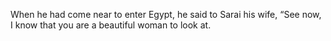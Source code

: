 When he had come near to enter Egypt, he said to Sarai his wife, “See now, I know that you are a beautiful woman to look at.